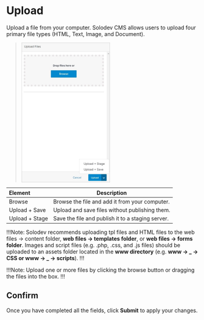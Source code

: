 # Upload

Upload a file from your computer. Solodev CMS allows users to upload four primary file types (HTML, Text, Image, and Document). 

><img src="../../../../images/documents12.jpg" alt="documents12" style="width: 50%; display: block"></a>

**Element** | **Description**
:--- | ---
Browse | Browse the file and add it from your computer.
Upload + Save |  Upload and save files without publishing them.
Upload + Stage | Save the file and publish it to a staging server.

!!!Note:
Solodev recommends uploading tpl files and HTML files to the web files -> content folder, **web files -> templates folder**, or **web files -> forms folder**. Images and script files (e.g. .php, .css, and .js files) should be uploaded to an assets folder located in the **www directory** (e.g. **www -> _ -> CSS or www -> _ -> scripts**).
!!!

!!!Note:
Upload one or more files by clicking the browse button or dragging the files into the box.
!!!

## Confirm

Once you have completed all the fields, click **Submit** to apply your changes.